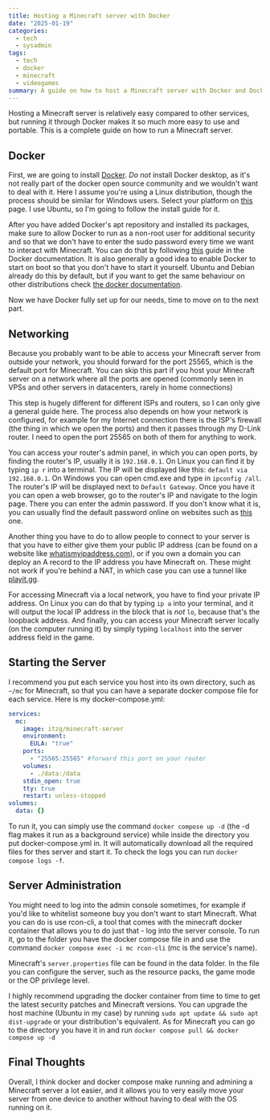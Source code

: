 ```yaml
---
title: Hosting a Minecraft server with Docker
date: "2025-01-19"
categories:
  - tech
  - sysadmin
tags:
  - tech
  - docker
  - minecraft
  - videogames
summary: A guide on how to host a Minecraft server with Docker and Docker Compose
---
```


Hosting a Minecraft server is relatively easy compared to other services, but running it through Docker makes it so much more easy to use and portable. This is a complete guide on how to run a Minecraft server.

## Docker

First, we are going to install [Docker](https://www.docker.com/). _Do not_ install Docker desktop, as it's not really part of the docker open source community and we wouldn't want to deal with it. Here I assume you're using a Linux distribution, though the process should be similar for Windows users. Select your platform on [this](https://docs.docker.com/engine/install/) page. I use Ubuntu, so I'm going to follow the install guide for it.

After you have added Docker's apt repository and installed its packages, make sure to allow Docker to run as a non-root user for additional security and so that we don't have to enter the sudo password every time we want to interact with Minecraft. You can do that by following [this](https://docs.docker.com/engine/install/linux-postinstall/#manage-docker-as-a-non-root-user) guide in the Docker documentation. It is also generally a good idea to enable Docker to start on boot so that you don't have to start it yourself. Ubuntu and Debian already do this by default, but if you want to get the same behaviour on other distributions check [the docker documentation](https://docs.docker.com/engine/install/linux-postinstall/#configure-docker-to-start-on-boot-with-systemd).

Now we have Docker fully set up for our needs, time to move on to the next part.

## Networking

Because you probably want to be able to access your Minecraft server from outside your network, you should forward for the port 25565, which is the default port for Minecraft. You can skip this part if you host your Minecraft server on a network where all the ports are opened (commonly seen in VPSs and other servers in datacenters, rarely in home connections)

This step is hugely different for different ISPs and routers, so I can only give a general guide here. The process also depends on how your network is configured, for example for my Internet connection there is the ISP's firewall (the thing in which we open the ports) and then it passes through my D-Link router. I need to open the port 25565 on both of them for anything to work.

You can access your router's admin panel, in which you can open ports, by finding the router's IP, usually it is `192.168.0.1`. On Linux you can find it by typing `ip r` into a terminal. The IP will be displayed like this: `default via 192.168.0.1`. On Windows you can open cmd.exe and type in `ipconfig /all`. The router's IP will be displayed next to `Default Gateway`. Once you have it you can open a web browser, go to the router's IP and navigate to the login page. There you can enter the admin password. If you don't know what it is, you can usually find the default password online on websites such as [this](https://router-network.com/default-router-passwords-list) one.

Another thing you have to do to allow people to connect to your server is that you have to either give them your public IP address (can be found on a website like [whatismyipaddress.com](https://whatismyipaddress.com/)), or if you own a domain you can deploy an A record to the IP address you have Minecraft on. These might not work if you're behind a NAT, in which case you can use a tunnel like [playit.gg](https://playit.gg/).

For accessing Minecraft via a local network, you have to find your private IP address. On Linux you can do that by typing `ip a` into your terminal, and it will output the local IP address in the block that is _not_ `lo`, because that's the loopback address. And finally, you can access your Minecraft server locally (on the computer running it) by simply typing `localhost` into the server address field in the game.

## Starting the Server

I recommend you put each service you host into its own directory, such as `~/mc` for Minecraft, so that you can have a separate docker compose file for each service. Here is my docker-compose.yml:

```yaml
services:
  mc:
    image: itzg/minecraft-server
    environment:
      EULA: "true"
    ports:
      - "25565:25565" #forward this port on your router
    volumes:
      - ./data:/data
    stdin_open: true
    tty: true
    restart: unless-stopped
volumes:
  data: {}
```

To run it, you can simply use the command `docker compose up -d` (the -d flag makes it run as a background service) while inside the directory you put docker-compose.yml in. It will automatically download all the required files for thes server and start it. To check the logs you can run `docker compose logs -f`.

## Server Administration

You might need to log into the admin console sometimes, for example if you'd like to whitelist someone buy you don't want to start Minecraft. What you can do is use rcon-cli, a tool that comes with the minecraft docker container that allows you to do just that - log into the server console. To run it, go to the folder you have the docker compose file in and use the command `docker compose exec -i mc rcon-cli` (mc is the service's name).

Minecraft's `server.properties` file can be found in the data folder. In the file you can configure the server, such as the resource packs, the game mode or the OP privilege level.

I highly recommend upgrading the docker container from time to time to get the latest security patches and Minecraft versions. You can upgrade the host machine (Ubuntu in my case) by running `sudo apt update && sudo apt dist-upgrade` or your distribution's equivalent. As for Minecraft you can go to the directory you have it in and run `docker compose pull && docker compose up -d`

## Final Thoughts

Overall, I think docker and docker compose make running and admining a Minecraft server a lot easier, and it allows you to very easily move your server from one device to another without having to deal with the OS running on it.
